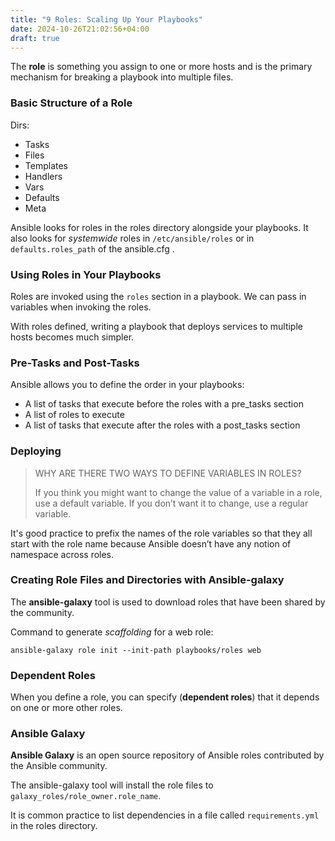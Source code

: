 ```yaml
---
title: "9 Roles: Scaling Up Your Playbooks"
date: 2024-10-26T21:02:56+04:00
draft: true
---
```


The **role** is something you assign to one or more hosts and
is the primary mechanism for breaking a playbook into multiple files.

### Basic Structure of a Role

Dirs:

- Tasks
- Files
- Templates
- Handlers
- Vars
- Defaults
- Meta

Ansible looks for roles in the roles directory alongside your playbooks.
It also looks for _systemwide_ roles in `/etc/ansible/roles`
or in `defaults.roles_path` of the ansible.cfg .

### Using Roles in Your Playbooks

Roles are invoked using the `roles` section in a playbook.
We can pass in variables when invoking the roles.

With roles defined, writing a playbook
that deploys services to multiple hosts becomes much simpler.

### Pre-Tasks and Post-Tasks

Ansible allows you to define the order in your playbooks:

- A list of tasks that execute before the roles with a pre_tasks section
- A list of roles to execute
- A list of tasks that execute after the roles with a post_tasks section

### Deploying

> WHY ARE THERE TWO WAYS TO DEFINE VARIABLES IN ROLES?
>
> If you think you might want to change the value of a variable in a role,
> use a default variable. If you don’t want it to change, use a regular
> variable.

It's good practice to prefix the names of the role variables so
that they all start with the role name
because Ansible doesn’t have any notion of namespace across roles.

### Creating Role Files and Directories with Ansible-galaxy

The **ansible-galaxy** tool is used to download roles
that have been shared by the community.

Command to generate _scaffolding_ for a web role:

```
ansible-galaxy role init --init-path playbooks/roles web
```

### Dependent Roles

When you define a role, you can specify (**dependent roles**)
that it depends on one or more other roles.

### Ansible Galaxy

**Ansible Galaxy** is an open source repository of Ansible roles
contributed by the Ansible community.

The ansible-galaxy tool will install the role files to
`galaxy_roles/role_owner.role_name`.

It is common practice to list dependencies in a file
called `requirements.yml` in the roles directory.
